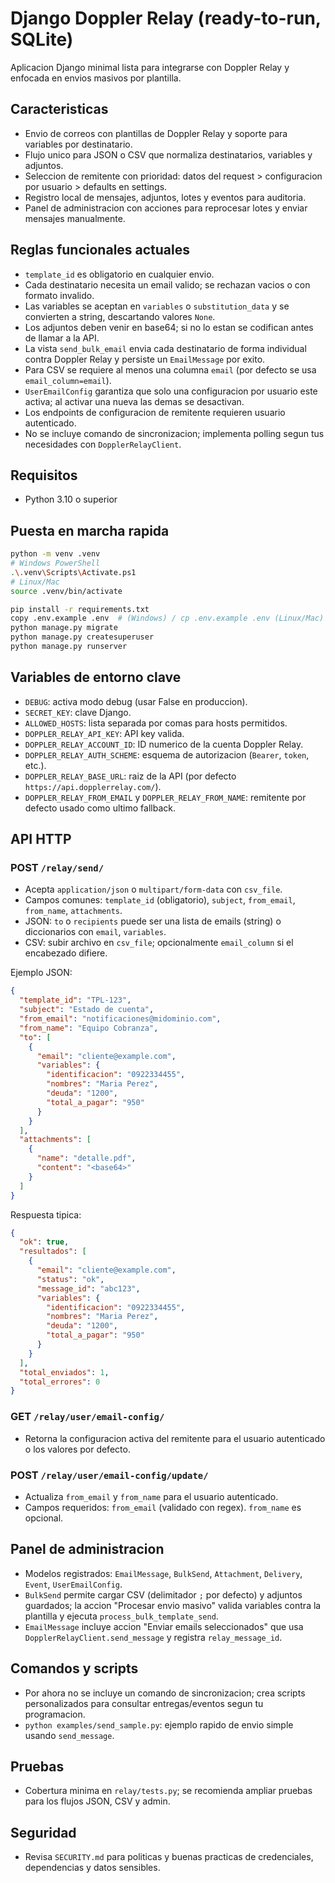 # Django Doppler Relay (ready-to-run, SQLite)

Aplicacion Django minimal lista para integrarse con Doppler Relay y enfocada en envios masivos por plantilla.

## Caracteristicas
- Envio de correos con plantillas de Doppler Relay y soporte para variables por destinatario.
- Flujo unico para JSON o CSV que normaliza destinatarios, variables y adjuntos.
- Seleccion de remitente con prioridad: datos del request > configuracion por usuario > defaults en settings.
- Registro local de mensajes, adjuntos, lotes y eventos para auditoria.
- Panel de administracion con acciones para reprocesar lotes y enviar mensajes manualmente.

## Reglas funcionales actuales
- `template_id` es obligatorio en cualquier envio.
- Cada destinatario necesita un email valido; se rechazan vacios o con formato invalido.
- Las variables se aceptan en `variables` o `substitution_data` y se convierten a string, descartando valores `None`.
- Los adjuntos deben venir en base64; si no lo estan se codifican antes de llamar a la API.
- La vista `send_bulk_email` envia cada destinatario de forma individual contra Doppler Relay y persiste un `EmailMessage` por exito.
- Para CSV se requiere al menos una columna `email` (por defecto se usa `email_column=email`).
- `UserEmailConfig` garantiza que solo una configuracion por usuario este activa; al activar una nueva las demas se desactivan.
- Los endpoints de configuracion de remitente requieren usuario autenticado.
- No se incluye comando de sincronizacion; implementa polling segun tus necesidades con `DopplerRelayClient`.

## Requisitos
- Python 3.10 o superior

## Puesta en marcha rapida
```bash
python -m venv .venv
# Windows PowerShell
.\.venv\Scripts\Activate.ps1
# Linux/Mac
source .venv/bin/activate

pip install -r requirements.txt
copy .env.example .env  # (Windows) / cp .env.example .env (Linux/Mac)
python manage.py migrate
python manage.py createsuperuser
python manage.py runserver
```

## Variables de entorno clave
- `DEBUG`: activa modo debug (usar False en produccion).
- `SECRET_KEY`: clave Django.
- `ALLOWED_HOSTS`: lista separada por comas para hosts permitidos.
- `DOPPLER_RELAY_API_KEY`: API key valida.
- `DOPPLER_RELAY_ACCOUNT_ID`: ID numerico de la cuenta Doppler Relay.
- `DOPPLER_RELAY_AUTH_SCHEME`: esquema de autorizacion (`Bearer`, `token`, etc.).
- `DOPPLER_RELAY_BASE_URL`: raiz de la API (por defecto `https://api.dopplerrelay.com/`).
- `DOPPLER_RELAY_FROM_EMAIL` y `DOPPLER_RELAY_FROM_NAME`: remitente por defecto usado como ultimo fallback.

## API HTTP

### POST `/relay/send/`
- Acepta `application/json` o `multipart/form-data` con `csv_file`.
- Campos comunes: `template_id` (obligatorio), `subject`, `from_email`, `from_name`, `attachments`.
- JSON: `to` o `recipients` puede ser una lista de emails (string) o diccionarios con `email`, `variables`.
- CSV: subir archivo en `csv_file`; opcionalmente `email_column` si el encabezado difiere.

Ejemplo JSON:
```json
{
  "template_id": "TPL-123",
  "subject": "Estado de cuenta",
  "from_email": "notificaciones@midominio.com",
  "from_name": "Equipo Cobranza",
  "to": [
    {
      "email": "cliente@example.com",
      "variables": {
        "identificacion": "0922334455",
        "nombres": "Maria Perez",
        "deuda": "1200",
        "total_a_pagar": "950"
      }
    }
  ],
  "attachments": [
    {
      "name": "detalle.pdf",
      "content": "<base64>"
    }
  ]
}
```

Respuesta tipica:
```json
{
  "ok": true,
  "resultados": [
    {
      "email": "cliente@example.com",
      "status": "ok",
      "message_id": "abc123",
      "variables": {
        "identificacion": "0922334455",
        "nombres": "Maria Perez",
        "deuda": "1200",
        "total_a_pagar": "950"
      }
    }
  ],
  "total_enviados": 1,
  "total_errores": 0
}
```

### GET `/relay/user/email-config/`
- Retorna la configuracion activa del remitente para el usuario autenticado o los valores por defecto.

### POST `/relay/user/email-config/update/`
- Actualiza `from_email` y `from_name` para el usuario autenticado.
- Campos requeridos: `from_email` (validado con regex). `from_name` es opcional.

## Panel de administracion
- Modelos registrados: `EmailMessage`, `BulkSend`, `Attachment`, `Delivery`, `Event`, `UserEmailConfig`.
- `BulkSend` permite cargar CSV (delimitador `;` por defecto) y adjuntos guardados; la accion "Procesar envio masivo" valida variables contra la plantilla y ejecuta `process_bulk_template_send`.
- `EmailMessage` incluye accion "Enviar emails seleccionados" que usa `DopplerRelayClient.send_message` y registra `relay_message_id`.

## Comandos y scripts
- Por ahora no se incluye un comando de sincronizacion; crea scripts personalizados para consultar entregas/eventos segun tu programacion.
- `python examples/send_sample.py`: ejemplo rapido de envio simple usando `send_message`.

## Pruebas
- Cobertura minima en `relay/tests.py`; se recomienda ampliar pruebas para los flujos JSON, CSV y admin.

## Seguridad
- Revisa `SECURITY.md` para politicas y buenas practicas de credenciales, dependencias y datos sensibles.

